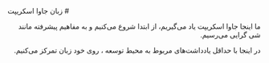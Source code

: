 <bdi>
# زبان جاوا اسکریپت

ما اینجا جاوا اسکریپت یاد می‌گیریم، از ابتدا شروع می‌کنیم و به مفاهیم پیشرفته مانند شی گرایی می‌رسیم.

در اینجا با حداقل یادداشت‌های مربوط به محیط توسعه ، روی خود زبان تمرکز می‌کنیم.
</bdi>
